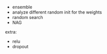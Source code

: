 - ensemble
- analyze different random init for the weights
- random search
- NAG


extra:
- relu
- dropout
